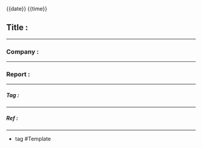 {{date}} {{time}}

## Title :
---
### Company :
---
### Report :
---
##### Tag :
---
##### Ref :
---


- tag
#Template